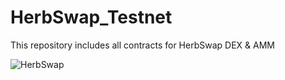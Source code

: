 # HerbSwap_Testnet
This repository includes all contracts for HerbSwap DEX &amp; AMM

![HerbSwap](https://iili.io/gFyZjs.png)
